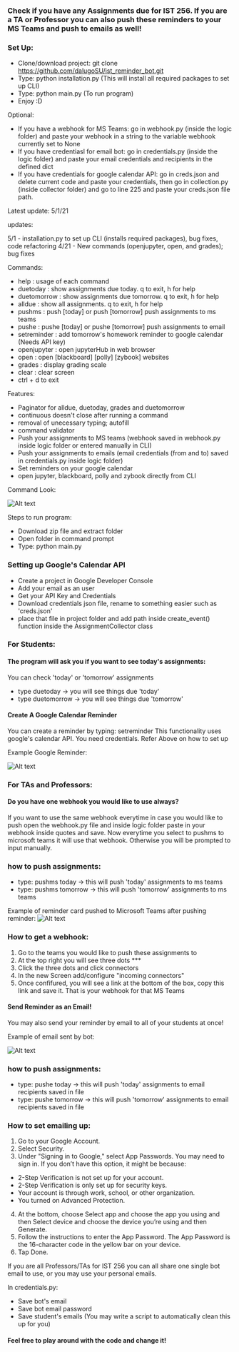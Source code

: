 ### Check if you have any Assignments due for IST 256. If you are a TA or Professor you can also push these reminders to your MS Teams and push to emails as well!

### Set Up:
- Clone/download project: git clone https://github.com/dalugoSU/ist_reminder_bot.git
- Type: python installation.py (This will install all required packages to set up CLI)
- Type: python main.py (To run program)
- Enjoy :D

Optional:
- If you have a webhook for MS Teams: go in webhook.py (inside the logic folder) and paste your webhook in a string to the variable webhook currently set to None
- If you have credentiasl for email bot: go in credentials.py (inside the logic folder) and paste your email credentials and recipients in the defined dict
- If you have credentials for google calendar API: go in creds.json and delete current code and paste your credentials, then go in collection.py (inside collector folder) and go to line 225 and paste your creds.json file path.

Latest update: 5/1/21

updates: 

5/1 - installation.py to set up CLI (installs required packages), bug fixes, code refactoring
4/21 - New commands (openjupyter, open, and grades); bug fixes

Commands:

- help : usage of each command
- duetoday : show assignments due today. q to exit, h for help
- duetomorrow : show assignments due tomorrow. q to exit, h for help
- alldue : show all assignments. q to exit, h for help
- pushms : push [today] or push [tomorrow] push assignments to ms teams
- pushe : pushe [today] or pushe [tomorrow] push assignments to email
- setreminder : add tomorrow's homework reminder to google calendar (Needs API key)
- openjupyter : open jupyterHub in web browser
- open : open [blackboard] [polly] [zybook] websites
- grades : display grading scale
- clear : clear screen
- ctrl + d to exit

Features:
- Paginator for alldue, duetoday, grades and duetomorrow
- continuous doesn't close after running a command
- removal of unecessary typing; autofill
- command validator
- Push your assignments to MS teams (webhook saved in webhook.py inside logic folder or entered manually in CLI)
- Push your assignments to emails (email credentials (from and to) saved in credentials.py inside logic folder)
- Set reminders on your google calendar
- open jupyter, blackboard, polly and zybook directly from CLI


Command Look:

![Alt text](examples/cli_example.JPG?raw=true "Example Command")

Steps to run program:
- Download zip file and extract folder
- Open folder in command prompt
- Type: python main.py

### Setting up Google's Calendar API
- Create a project in Google Developer Console
- Add your email as an user
- Get your API Key and Credentials
- Download credentials json file, rename to something easier such as 'creds.json'
- place that file in project folder and add path inside create_event() function inside the AssignmentCollector class

### For Students:
#### The program will ask you if you want to see today's assignments:
You can check 'today' or 'tomorrow' assignments
- type duetoday -> you will see things due 'today'
- type duetomorrow -> you will see things due 'tomorrow'

#### Create A Google Calendar Reminder
You can create a reminder by typing: setreminder
This functionality uses google's calendar API. You need credentials.
Refer Above on how to set up

Example Google Reminder:

![Alt text](examples/calendar_example.JPG?raw=true "Example Calendar")

### For TAs and Professors:
#### Do you have one webhook you would like to use always?

If you want to use the same webhook everytime in case you would like to push open the webhook.py file and inside logic folder paste in your webhook inside quotes and save. Now everytime you select to pushms to microsoft teams it will use that webhook. Otherwise you will be prompted to input manually.

### how to push assignments:
- type: pushms today -> this will push 'today' assignments to ms teams
- type: pushms tomorrow -> this will push 'tomorrow' assignments to ms teams

Example of reminder card pushed to Microsoft Teams after pushing reminder:
![Alt text](examples/card_example.jpg?raw=true "Example Card")

### How to get a webhook:
1) Go to the teams you would like to push these assignments to
2) At the top right you will see three dots ***
3) Click the three dots and click connectors
4) In the new Screen add/configure "incoming connectors"
5) Once confifured, you will see a link at the bottom of the box, copy this link and save it. That is your webhook for that MS Teams

#### Send Reminder as an Email!

You may also send your reminder by email to all of your students at once!

Example of email sent by bot:

![Alt text](examples/email_example.JPG?raw=true "Example email")

### how to push assignments:
- type: pushe today -> this will push 'today' assignments to email recipients saved in file
- type: pushe tomorrow -> this will push 'tomorrow' assignments to email recipients saved in file

### How to set emailing up:
1) Go to your Google Account.
2) Select Security.
3) Under "Signing in to Google," select App Passwords. You may need to sign in. If you don’t have this option, it might be because:
- 2-Step Verification is not set up for your account.
- 2-Step Verification is only set up for security keys.
- Your account is through work, school, or other organization.
- You turned on Advanced Protection.
4) At the bottom, choose Select app and choose the app you using and then Select device and choose the device you’re using and then Generate.
5) Follow the instructions to enter the App Password. The App Password is the 16-character code in the yellow bar on your device.
6) Tap Done.

If you are all Professors/TAs for IST 256 you can all share one single bot email to use, or you may use your personal emails.

In credentials.py:
- Save bot's email
- Save bot email password
- Save student's emails (You may write a script to automatically clean this up for you)

#### Feel free to play around with the code and change it!
